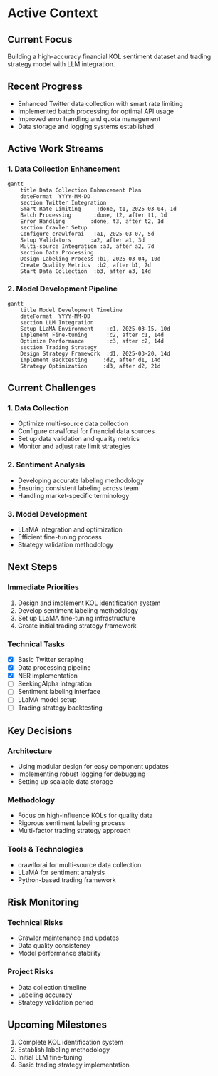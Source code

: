 # Active Context

## Current Focus
Building a high-accuracy financial KOL sentiment dataset and trading strategy model with LLM integration.

## Recent Progress
- Enhanced Twitter data collection with smart rate limiting
- Implemented batch processing for optimal API usage
- Improved error handling and quota management
- Data storage and logging systems established

## Active Work Streams

### 1. Data Collection Enhancement
```mermaid
gantt
    title Data Collection Enhancement Plan
    dateFormat  YYYY-MM-DD
    section Twitter Integration
    Smart Rate Limiting     :done, t1, 2025-03-04, 1d
    Batch Processing       :done, t2, after t1, 1d
    Error Handling        :done, t3, after t2, 1d
    section Crawler Setup
    Configure crawlforai   :a1, 2025-03-07, 5d
    Setup Validators      :a2, after a1, 3d
    Multi-source Integration :a3, after a2, 7d
    section Data Processing
    Design Labeling Process :b1, 2025-03-04, 10d
    Create Quality Metrics  :b2, after b1, 7d
    Start Data Collection  :b3, after a3, 14d
```

### 2. Model Development Pipeline
```mermaid
gantt
    title Model Development Timeline
    dateFormat  YYYY-MM-DD
    section LLM Integration
    Setup LLaMA Environment    :c1, 2025-03-15, 10d
    Implement Fine-tuning      :c2, after c1, 14d
    Optimize Performance       :c3, after c2, 14d
    section Trading Strategy
    Design Strategy Framework  :d1, 2025-03-20, 14d
    Implement Backtesting     :d2, after d1, 14d
    Strategy Optimization     :d3, after d2, 21d
```

## Current Challenges

### 1. Data Collection
- Optimize multi-source data collection
- Configure crawlforai for financial data sources
- Set up data validation and quality metrics
- Monitor and adjust rate limit strategies

### 2. Sentiment Analysis
- Developing accurate labeling methodology
- Ensuring consistent labeling across team
- Handling market-specific terminology

### 3. Model Development
- LLaMA integration and optimization
- Efficient fine-tuning process
- Strategy validation methodology

## Next Steps

### Immediate Priorities
1. Design and implement KOL identification system
2. Develop sentiment labeling methodology
3. Set up LLaMA fine-tuning infrastructure
4. Create initial trading strategy framework

### Technical Tasks
- [x] Basic Twitter scraping
- [x] Data processing pipeline
- [x] NER implementation
- [ ] SeekingAlpha integration
- [ ] Sentiment labeling interface
- [ ] LLaMA model setup
- [ ] Trading strategy backtesting

## Key Decisions

### Architecture
- Using modular design for easy component updates
- Implementing robust logging for debugging
- Setting up scalable data storage

### Methodology
- Focus on high-influence KOLs for quality data
- Rigorous sentiment labeling process
- Multi-factor trading strategy approach

### Tools & Technologies
- crawlforai for multi-source data collection
- LLaMA for sentiment analysis
- Python-based trading framework

## Risk Monitoring

### Technical Risks
- Crawler maintenance and updates
- Data quality consistency
- Model performance stability

### Project Risks
- Data collection timeline
- Labeling accuracy
- Strategy validation period

## Upcoming Milestones
1. Complete KOL identification system
2. Establish labeling methodology
3. Initial LLM fine-tuning
4. Basic trading strategy implementation
